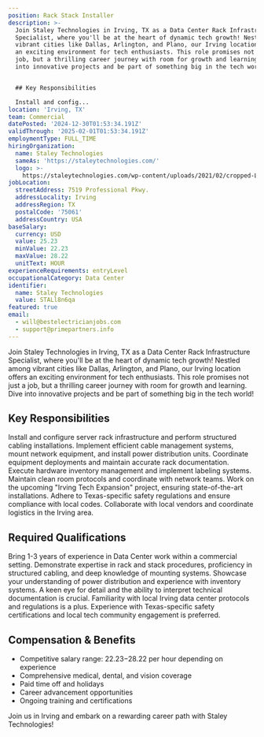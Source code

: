 ```yaml
---
position: Rack Stack Installer
description: >-
  Join Staley Technologies in Irving, TX as a Data Center Rack Infrastructure
  Specialist, where you'll be at the heart of dynamic tech growth! Nestled among
  vibrant cities like Dallas, Arlington, and Plano, our Irving location offers
  an exciting environment for tech enthusiasts. This role promises not just a
  job, but a thrilling career journey with room for growth and learning. Dive
  into innovative projects and be part of something big in the tech world!


  ## Key Responsibilities

  Install and config...
location: 'Irving, TX'
team: Commercial
datePosted: '2024-12-30T01:53:34.191Z'
validThrough: '2025-02-01T01:53:34.191Z'
employmentType: FULL_TIME
hiringOrganization:
  name: Staley Technologies
  sameAs: 'https://staleytechnologies.com/'
  logo: >-
    https://staleytechnologies.com/wp-content/uploads/2021/02/cropped-Logo_StaleyTechnologies.png
jobLocation:
  streetAddress: 7519 Professional Pkwy.
  addressLocality: Irving
  addressRegion: TX
  postalCode: '75061'
  addressCountry: USA
baseSalary:
  currency: USD
  value: 25.23
  minValue: 22.23
  maxValue: 28.22
  unitText: HOUR
experienceRequirements: entryLevel
occupationalCategory: Data Center
identifier:
  name: Staley Technologies
  value: STALl8n6qa
featured: true
email:
  - will@bestelectricianjobs.com
  - support@primepartners.info
---
```




Join Staley Technologies in Irving, TX as a Data Center Rack Infrastructure Specialist, where you'll be at the heart of dynamic tech growth! Nestled among vibrant cities like Dallas, Arlington, and Plano, our Irving location offers an exciting environment for tech enthusiasts. This role promises not just a job, but a thrilling career journey with room for growth and learning. Dive into innovative projects and be part of something big in the tech world!

## Key Responsibilities
Install and configure server rack infrastructure and perform structured cabling installations. Implement efficient cable management systems, mount network equipment, and install power distribution units. Coordinate equipment deployments and maintain accurate rack documentation. Execute hardware inventory management and implement labeling systems. Maintain clean room protocols and coordinate with network teams. Work on the upcoming "Irving Tech Expansion" project, ensuring state-of-the-art installations. Adhere to Texas-specific safety regulations and ensure compliance with local codes. Collaborate with local vendors and coordinate logistics in the Irving area.

## Required Qualifications 
Bring 1-3 years of experience in Data Center work within a commercial setting. Demonstrate expertise in rack and stack procedures, proficiency in structured cabling, and deep knowledge of mounting systems. Showcase your understanding of power distribution and experience with inventory systems. A keen eye for detail and the ability to interpret technical documentation is crucial. Familiarity with local Irving data center protocols and regulations is a plus. Experience with Texas-specific safety certifications and local tech community engagement is preferred.

## Compensation & Benefits
- Competitive salary range: $22.23-$28.22 per hour depending on experience
- Comprehensive medical, dental, and vision coverage
- Paid time off and holidays
- Career advancement opportunities
- Ongoing training and certifications

Join us in Irving and embark on a rewarding career path with Staley Technologies!
